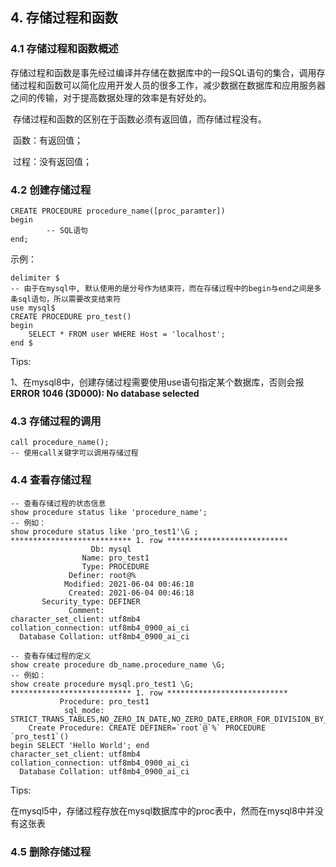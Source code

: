 ## 4. 存储过程和函数

### 4.1 存储过程和函数概述

​		存储过程和函数是事先经过编译并存储在数据库中的一段SQL语句的集合，调用存储过程和函数可以简化应用开发人员的很多工作，减少数据在数据库和应用服务器之间的传输，对于提高数据处理的效率是有好处的。

​		存储过程和函数的区别在于函数必须有返回值，而存储过程没有。

​		函数：有返回值；

​		过程：没有返回值；

### 4.2 创建存储过程

```mysql
CREATE PROCEDURE procedure_name([proc_paramter])
begin
		-- SQL语句
end;
```

示例：

```mysql
delimiter $
-- 由于在mysql中, 默认使用的是分号作为结束符，而在存储过程中的begin与end之间是多条sql语句，所以需要改变结束符
use mysql$
CREATE PROCEDURE pro_test()
begin
	SELECT * FROM user WHERE Host = 'localhost';
end $
```

Tips:

1、在mysql8中，创建存储过程需要使用use语句指定某个数据库，否则会报**ERROR 1046 (3D000): No database selected**

### 4.3 存储过程的调用

```mysql
call procedure_name();
-- 使用call关键字可以调用存储过程
```

### 4.4 查看存储过程

```mysql
-- 查看存储过程的状态信息
show procedure status like 'procedure_name';
-- 例如：
show procedure status like 'pro_test1'\G ;
*************************** 1. row ***************************
                  Db: mysql
                Name: pro_test1
                Type: PROCEDURE
             Definer: root@%
            Modified: 2021-06-04 00:46:18
             Created: 2021-06-04 00:46:18
       Security_type: DEFINER
             Comment: 
character_set_client: utf8mb4
collation_connection: utf8mb4_0900_ai_ci
  Database Collation: utf8mb4_0900_ai_ci
  
-- 查看存储过程的定义
show create procedure db_name.procedure_name \G;
-- 例如：
show create procedure mysql.pro_test1 \G;
*************************** 1. row ***************************
           Procedure: pro_test1
            sql_mode: STRICT_TRANS_TABLES,NO_ZERO_IN_DATE,NO_ZERO_DATE,ERROR_FOR_DIVISION_BY_ZERO,NO_ENGINE_SUBSTITUTION
    Create Procedure: CREATE DEFINER=`root`@`%` PROCEDURE `pro_test1`()
begin SELECT 'Hello World'; end
character_set_client: utf8mb4
collation_connection: utf8mb4_0900_ai_ci
  Database Collation: utf8mb4_0900_ai_ci
```

Tips:

在mysql5中，存储过程存放在mysql数据库中的proc表中，然而在mysql8中并没有这张表

### 4.5 删除存储过程

```mysql
```

